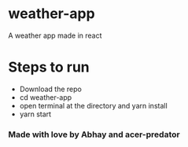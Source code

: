 # weather-app
A weather app made in react


<h1>
	Steps to run
</h1>
<ul>
	<li>
		Download the repo
	</li>
	<li>
		cd weather-app
	</li>
	<li>
		open terminal at the directory and yarn install
	</li>
	<li>
		yarn start
	</li>
</ul>

<h3>
	Made with love by Abhay and acer-predator
</h3>
